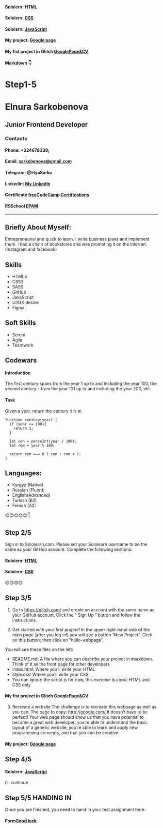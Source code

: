 #### Sololern: [HTML](https://www.sololearn.com/learning/1014)
#### Sololern: [CSS](https://www.sololearn.com/learning/1023)
#### Sololern: [JavaScript](https://www.sololearn.com/learning/1024)
#### My project: [Google page](https://elya88.github.io/Step1-5/)
#### My fist project in Glitch [GooglePage&CV](https://oasis-nova-thorium.glitch.me)
#### Markdown 👇


# Step1-5
# Elnura Sarkobenova

## Junior Frontend Developer
### Contacts
#### Phone: +324678338;
#### Email: sarkobenova@gmail.com
#### Telegram: @ElyaSarko
#### LinkedIn: [My LinkedIn](https://www.linkedin.com/feed/)
#### Certificate [freeCodeCamp Certifications](https://www.freecodecamp.org/certification/sarkobenova/front-end-development-libraries)
#### RSSchool [EPAM](https://app.rs.school/certificate/2xzmiv3f)
---
## Briefly About Myself:
Entrepreneurial and quick to learn. I write business plans and implement them. I had a chain of bookstores and was promoting it on the Internet. (Instagram and facebook)

## Skills
- HTML5
- CSS3
- SASS
- GitHub
- JavaScript
- UI/UX desine
- Figma

## Soft Skills 
- Scrum
- Agile
- Teamwork

## Codewars
#### Introduction
The first century spans from the year 1 up to and including the year 100, the second century - from the year 101 up to and including the year 200, etc.

#### Task
Given a year, return the century it is in.


```
function century(year) {
  if (year <= 100){
    return 1;
  }

  let cen = parseInt(year / 100);
  let rem = year % 100;
  
  return rem === 0 ? cen : cen + 1;
}

```
## Languages:
 - Kyrgyz (Native)
 - Russian (Fluent)
 - English(Advanced)
 - Turkish (B2)
 - French (A2)
 
 
 😊😊😊😊😊👇
 
 ## Step 2/5
 
 Sign in to Sololearn.com. Please set your Sololearn username to be the same as your GitHub
account.
Complete the following sections:

#### Sololern: [HTML](https://www.sololearn.com/learning/1014)
#### Sololern: [CSS](https://www.sololearn.com/learning/1023)

😊😊😊😊

## Step 3/5

1. Go to https://glitch.com/ and create an account with the same name as your GitHub account.
Click the “ Sign Up ” button and follow the instructions.

2. Get started with your first project!
In the upper right-hand side of the main page (after you log in!) you will see a button “New Project”.
Click on this button; then click on “hello-webpage”.

You will see these files on the left:
- README.md: A file where you can describe your project in markdown. Think of it as the front
page for other developers
- index.html: Where you’ll write your HTML
- style.css: Where you’ll write your CSS
- You can ignore the script.js for now, this exercise is about HTML and CSS only.
#### My fist project in Glitch [GooglePage&CV](https://oasis-nova-thorium.glitch.me)



3. Recreate a website
The challenge is to recreate this webpage as well as you can:
The page to copy: http://google.com/
It doesn’t have to be perfect! Your web page should show us that you have potential to become a
great web developer: you’re able to understand the basic layout of a generic website, you’re able to
learn and apply new programming concepts, and that you can be creative.

#### My project: [Google page](https://elya88.github.io/Step1-5/)

## Step 4/5

#### Sololern: [JavaScript](https://www.sololearn.com/learning/1024)
i'll continue 

## Step 5/5  HANDING IN


Once you are finished, you need to hand in your test assignment here:
#### Form[Good luck ](https://form.typeform.com/to/OrjXf9Ck)


